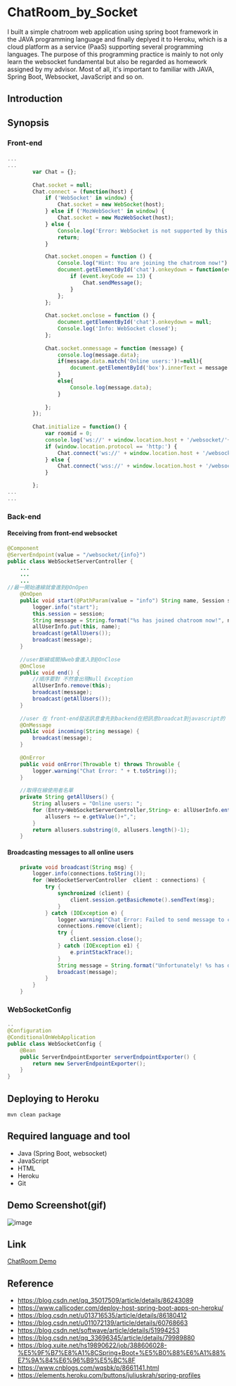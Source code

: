 # ChatRoom_by_Socket
I built a simple chatroom web application using spring boot framework in the JAVA programming language and finally deplyed it to Heroku, which is a cloud platform as a service (PaaS) supporting several programming languages. The purpose of this programming practice is mainly to not only learn the websocket fundamental but also be regarded as homework assigned by my advisor. Most of all, it's important to familiar with JAVA, Spring Boot, Websocket, JavaScript and so on.

## Introduction

## Synopsis
### Front-end
#### 
``` Javascript
...
...
        var Chat = {};
   	 
        Chat.socket = null;
        Chat.connect = (function(host) {
            if ('WebSocket' in window) {
                Chat.socket = new WebSocket(host);
            } else if ('MozWebSocket' in window) {
                Chat.socket = new MozWebSocket(host);
            } else {
                Console.log('Error: WebSocket is not supported by this browser.');
                return;
            }

            Chat.socket.onopen = function () {
                Console.log("Hint: You are joining the chatroom now!")
                document.getElementById('chat').onkeydown = function(event) {
                    if (event.keyCode == 13) {
                        Chat.sendMessage();
                    }
                };
            };
 
            Chat.socket.onclose = function () {
                document.getElementById('chat').onkeydown = null;
                Console.log('Info: WebSocket closed');
            };
 
            Chat.socket.onmessage = function (message) {
            	console.log(message.data);
            	if(message.data.match('Online users:')!=null){
            		document.getElementById('box').innerText = message.data;
            	}
            	else{
            		Console.log(message.data);
            	}
                
            };
        });
 
        Chat.initialize = function() {
        	var roomid = 0;
        	console.log('ws://' + window.location.host + '/websocket/'+name);
            if (window.location.protocol == 'http:') {
                Chat.connect('ws://' + window.location.host + '/websocket/'+name);
            } else {
                Chat.connect('wss://' + window.location.host + '/websocket/'+name);
            }

        };
...
...
``` 

### Back-end
#### Receiving from front-end websocket
``` Java
@Component
@ServerEndpoint(value = "/websocket/{info}")
public class WebSocketServerController {
    ...
    ...
    ...
//最一開始連線就會進到@OnOpen
    @OnOpen
    public void start(@PathParam(value = "info") String name, Session session) {
    	logger.info("start");
        this.session = session;
        String message = String.format("%s has joined chatroom now!", name);
        allUserInfo.put(this, name);
        broadcast(getAllUsers());
        broadcast(message);
    }
    
    //user斷線或關掉web會進入到@OnClose
    @OnClose
    public void end() {
    	//順序要對 不然會出現Null Exception
    	allUserInfo.remove(this);
    	broadcast(message);
        broadcast(getAllUsers());        
    }
    
    //user 在 front-end發送訊息會先到backend在把訊息broadcat到javascript的  Chat.sendMessage
    @OnMessage
    public void incoming(String message) {
    	broadcast(message);
    }
 
    @OnError
    public void onError(Throwable t) throws Throwable {
        logger.warning("Chat Error: " + t.toString());
    }
    
    //取得在線使用者名單
    private String getAllUsers() {
    	String allusers = "Online users: ";
        for (Entry<WebSocketServerController,String> e: allUserInfo.entrySet()){
        	allusers += e.getValue()+",";
        }
        return allusers.substring(0, allusers.length()-1);
    }
``` 
####   Broadcasting messages to all online users
``` Java
    private void broadcast(String msg) {
    	logger.info(connections.toString());
        for (WebSocketServerController  client : connections) {
            try {
                synchronized (client) {
                    client.session.getBasicRemote().sendText(msg);
                }
            } catch (IOException e) {
            	logger.warning("Chat Error: Failed to send message to client");
                connections.remove(client);
                try {
                    client.session.close();
                } catch (IOException e1) {
                    e.printStackTrace();
                }
                String message = String.format("Unfortunately! %s has disconnected!", name);
                broadcast(message);
            }
        }
    }
``` 
### WebSocketConfig
``` Java
..
@Configuration
@ConditionalOnWebApplication
public class WebSocketConfig {
	@Bean
    public ServerEndpointExporter serverEndpointExporter() {
        return new ServerEndpointExporter();
    }
}
``` 

## Deploying to Heroku
``` 
mvn clean package
``` 
## Required language and tool
* Java (Spring Boot, websocket)
* JavaScript
* HTML
* Heroku
* Git

## Demo Screenshot(gif)
![image](https://i.imgur.com/4BdjD1V.gif)

## Link
[ChatRoom Demo](https://webforchatroom.herokuapp.com/)

## Reference
* https://blog.csdn.net/qq_35017509/article/details/86243089 
* https://www.callicoder.com/deploy-host-spring-boot-apps-on-heroku/
* https://blog.csdn.net/u013716535/article/details/86180412 
* https://blog.csdn.net/u011072139/article/details/60768663
* https://blog.csdn.net/softwave/article/details/51994253
* https://blog.csdn.net/qq_33696345/article/details/79989880
* https://blog.xuite.net/hs19890622/job/388606028-%E5%9F%B7%E8%A1%8CSpring+Boot+%E5%B0%88%E6%A1%88%E7%9A%84%E6%96%B9%E5%BC%8F 
* https://www.cnblogs.com/wqsbk/p/8661141.html
* https://elements.heroku.com/buttons/juliuskrah/spring-profiles
